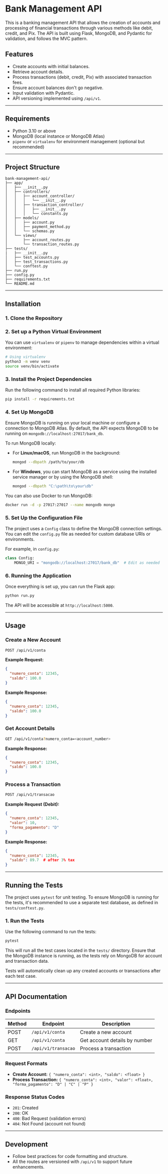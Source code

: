 # Bank Management API

This is a banking management API that allows the creation of accounts and processing of financial transactions through various methods like debit, credit, and Pix. The API is built using Flask, MongoDB, and Pydantic for validation, and follows the MVC pattern.

## Features

- Create accounts with initial balances.
- Retrieve account details.
- Process transactions (debit, credit, Pix) with associated transaction fees.
- Ensure account balances don't go negative.
- Input validation with Pydantic.
- API versioning implemented using `/api/v1`.

---

## Requirements

- Python 3.10 or above
- MongoDB (local instance or MongoDB Atlas)
- `pipenv` or `virtualenv` for environment management (optional but recommended)

---

## Project Structure

```plaintext
bank-management-api/
├── app/
│   ├── __init__.py
│   ├── controllers/
│   │   ├── account_controller/
│   │   │   └── __init__.py
│   │   ├── transaction_controller/
│   │   │   ├── __init__.py
│   │   │   └── constants.py
│   ├── models/
│   │   ├── account.py
│   │   ├── payment_method.py
│   │   └── schemas.py
│   └── views/
│       ├── account_routes.py
│       └── transaction_routes.py
├── tests/
|   ├── __init__.py
│   ├── test_accounts.py
│   ├── test_transactions.py
│   └── conftest.py
├── run.py
├── config.py
├── requirements.txt
└── README.md
```

---

## Installation

### 1. Clone the Repository

### 2. Set up a Python Virtual Environment

You can use `virtualenv` or `pipenv` to manage dependencies within a virtual environment:

```bash
# Using virtualenv
python3 -m venv venv
source venv/bin/activate
```

### 3. Install the Project Dependencies

Run the following command to install all required Python libraries:

```bash
pip install -r requirements.txt
```

### 4. Set Up MongoDB

Ensure MongoDB is running on your local machine or configure a connection to MongoDB Atlas. By default, the API expects MongoDB to be running on `mongodb://localhost:27017/bank_db`.

To run MongoDB locally:

- For **Linux/macOS**, run MongoDB in the background:

  ```bash
  mongod --dbpath /path/to/your/db
  ```

- For **Windows**, you can start MongoDB as a service using the installed service manager or by using the MongoDB shell:

  ```bash
  mongod --dbpath "C:\path\to\your\db"
  ```

You can also use Docker to run MongoDB:

```bash
docker run -d -p 27017:27017 --name mongodb mongo
```

### 5. Set Up the Configuration File

The project uses a `Config` class to define the MongoDB connection settings. You can edit the `config.py` file as needed for custom database URIs or environments.

For example, in `config.py`:

```python
class Config:
    MONGO_URI = "mongodb://localhost:27017/bank_db"  # Edit as needed
```

### 6. Running the Application

Once everything is set up, you can run the Flask app:

```bash
python run.py
```

The API will be accessible at `http://localhost:5000`.

---

## Usage

### Create a New Account

```bash
POST /api/v1/conta
```

**Example Request:**

```json
{
  "numero_conta": 12345,
  "saldo": 100.0
}
```

**Example Response:**

```json
{
  "numero_conta": 12345,
  "saldo": 100.0
}
```

### Get Account Details

```bash
GET /api/v1/conta?numero_conta=<account_number>
```

**Example Response:**

```json
{
  "numero_conta": 12345,
  "saldo": 100.0
}
```

### Process a Transaction

```bash
POST /api/v1/transacao
```

**Example Request (Debit):**

```json
{
  "numero_conta": 12345,
  "valor": 10,
  "forma_pagamento": "D"
}
```

**Example Response:**

```json
{
  "numero_conta": 12345,
  "saldo": 89.7  # after 3% tax
}
```

---

## Running the Tests

The project uses `pytest` for unit testing. To ensure MongoDB is running for the tests, it's recommended to use a separate test database, as defined in `tests/conftest.py`.

### 1. Run the Tests

Use the following command to run the tests:

```bash
pytest
```

This will run all the test cases located in the `tests/` directory. Ensure that the MongoDB instance is running, as the tests rely on MongoDB for account and transaction data.

Tests will automatically clean up any created accounts or transactions after each test case.

---

## API Documentation

### Endpoints

| Method | Endpoint                  | Description                    |
|--------|---------------------------|--------------------------------|
| POST   | `/api/v1/conta`            | Create a new account           |
| GET    | `/api/v1/conta`            | Get account details by number  |
| POST   | `/api/v1/transacao`        | Process a transaction          |

### Request Formats

- **Create Account:** `{ "numero_conta": <int>, "saldo": <float> }`
- **Process Transaction:** `{ "numero_conta": <int>, "valor": <float>, "forma_pagamento": "D" | "C" | "P" }`

### Response Status Codes

- `201`: Created
- `200`: OK
- `400`: Bad Request (validation errors)
- `404`: Not Found (account not found)

---

## Development

- Follow best practices for code formatting and structure.
- All the routes are versioned with `/api/v1` to support future enhancements.
